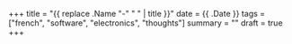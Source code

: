 +++
title = "{{ replace .Name "-" " " | title }}"
date = {{ .Date }}
tags = ["french", "software", "electronics", "thoughts"]
summary = ""
draft = true
+++

<!--more-->